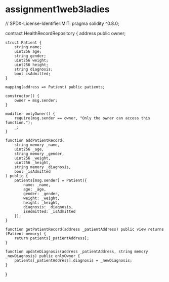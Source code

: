 # assignment1web3ladies
// SPDX-License-Identifier:MIT:
pragma solidity ^0.8.0;

contract HealthRecordRepository {
    address public owner;
    
    struct Patient {
        string name;
        uint256 age;
        string gender;
        uint256 weight;
        uint256 height;
        string diagnosis;
        bool isAdmitted;
    }

    mapping(address => Patient) public patients;

    constructor() {
        owner = msg.sender;
    }

    modifier onlyOwner() {
        require(msg.sender == owner, "Only the owner can access this function.");
        _;
    }

    function addPatientRecord(
        string memory _name,
        uint256 _age,
        string memory _gender,
        uint256 _weight,
        uint256 _height,
        string memory _diagnosis,
        bool _isAdmitted
    ) public {
        patients[msg.sender] = Patient({
            name: _name,
            age: _age,
            gender: _gender,
            weight: _weight,
            height: _height,
            diagnosis: _diagnosis,
            isAdmitted: _isAdmitted
        });
    }

    function getPatientRecord(address _patientAddress) public view returns (Patient memory) {
        return patients[_patientAddress];
    }
    
    function updateDiagnosis(address _patientAddress, string memory _newDiagnosis) public onlyOwner {
        patients[_patientAddress].diagnosis = _newDiagnosis;
    }
}
